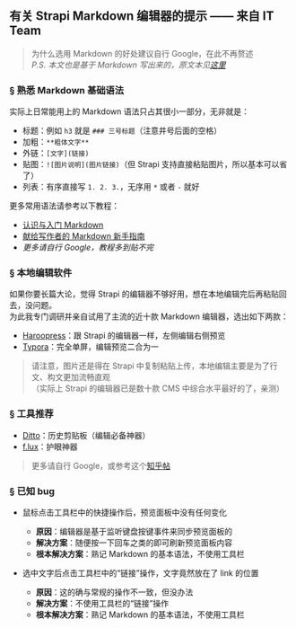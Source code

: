 ## 有关 Strapi Markdown 编辑器的提示 —— 来自 IT Team

> 为什么选用 Markdown 的好处建议自行 Google，在此不再赘述  
> *P.S. 本文也是基于 Markdown 写出来的，原文本见[这里](https://raw.githubusercontent.com/61FINTECH/tips-about-strapi-markdown-editor-from-it-team/master/README.md)*

### § 熟悉 Markdown 基础语法
实际上日常能用上的 Markdown 语法只占其很小一部分，无非就是：
* 标题：例如 `h3` 就是 `### 三号标题`（注意井号后面的空格）
* 加粗：`**粗体文字**`
* 外链：`[文字](链接)`
* 贴图：`![图片说明](图片链接)`（但 Strapi 支持直接粘贴图片，所以基本可以省了）
* 列表：有序直接写 `1. 2. 3.`，无序用 `*` 或者 `-` 就好

更多常用语法请参考以下教程：
* [认识与入门 Markdown](https://sspai.com/post/25137)
* [献给写作者的 Markdown 新手指南](https://www.jianshu.com/p/q81RER)
* *更多请自行 Google，教程多到贴不完*

### § 本地编辑软件
如果你要长篇大论，觉得 Strapi 的编辑器不够好用，想在本地编辑完后再粘贴回去，没问题。  
为此我专门调研并亲自试用了主流的近十款 Markdown 编辑器，选出如下两款：
* [Haroopress](http://pad.haroopress.com)：跟 Strapi 的编辑器一样，左侧编辑右侧预览
* [Typora](https://typora.io/)：完全单屏，编辑预览二合为一

> 请注意，图片还是得在 Strapi 中复制粘贴上传，本地编辑主要是为了行文、构文更加流畅直观  
>（实际上 Strapi 的编辑器已是数十款 CMS 中综合水平最好的了，亲测）

### § 工具推荐
* [Ditto](https://ditto-cp.sourceforge.io)：历史剪贴板（编辑必备神器）
* [f.lux](https://justgetflux.com)：护眼神器

> 更多请自行 Google，或参考这个[知乎帖](https://www.zhihu.com/question/22919326)

### § 已知 bug
* 鼠标点击工具栏中的快捷操作后，预览面板中没有任何变化
    - **原因**：编辑器是基于监听键盘按键事件来同步预览面板的
    - **解决方案**：随便按一下回车之类的即可刷新预览面板内容
    - **根本解决方案**：熟记 Markdown 的基本语法，不使用工具栏

* 选中文字后点击工具栏中的“链接”操作，文字竟然放在了 link 的位置
    - **原因**：这的确与常规的操作不一致，但没办法
    - **解决方案**：不使用工具栏的“链接”操作
    - **根本解决方案**：熟记 Markdown 的基本语法，不使用工具栏
